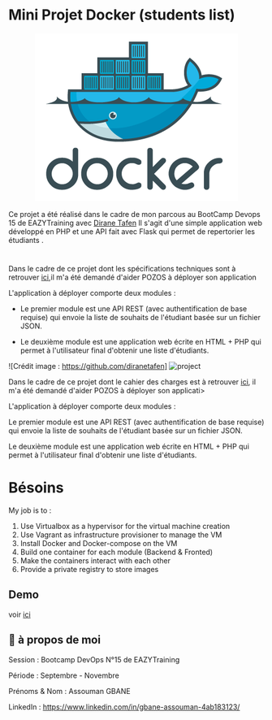 # Mini Projet Docker (students list)
<div align="center">
  <img src="screenshots/docker.png"/>
</div>

Ce projet a été réalisé dans le cadre de mon parcous au BootCamp Devops 15 de EAZYTraining avec [Dirane Tafen](https://github.com/diranetafen/)
Il s'agit d'une simple application web développé en PHP et une API fait avec Flask qui permet de repertorier les étudiants .
# 
Dans le cadre de ce projet dont les spécifications techniques sont à retrouver [ici](https://github.com/diranetafen/student-list.git "here"),il m'a été demandé d'aider POZOS à déployer son application

L'application à déployer comporte deux modules :

- Le premier module est une API REST (avec authentification de base requise) qui envoie la liste de souhaits de l'étudiant basée sur un fichier JSON.

- Le deuxième module est une application web écrite en HTML + PHP qui permet à l'utilisateur final d'obtenir une liste d'étudiants.


![Crédit image : https://github.com/diranetafen] ![project](https://user-images.githubusercontent.com/18481009/84582395-ba230b00-adeb-11ea-9453-22ed1be7e268.jpg)




Dans le cadre de ce projet dont le cahier des charges est à retrouver [ici](https://github.com/diranetafen/student-list.git "here"), il m'a été demandé d'aider POZOS à déployer son applicati>

L'application à déployer comporte deux modules :

Le premier module est une API REST (avec authentification de base requise) qui envoie la liste de souhaits de l'étudiant basée sur un fichier JSON.

Le deuxième module est une application web écrite en HTML + PHP qui permet à l'utilisateur final d'obtenir une liste d'étudiants.

# Bésoins

My job is to :
1) Use Virtualbox as a hypervisor for the virtual machine creation
2) Use Vagrant as infrastructure provisioner to manage the VM
3) Install Docker and Docker-compose on the VM
4) Build one container for each module (Backend & Fronted)
5) Make the containers interact with each other
6) Provide a private registry to store images

## Demo

voir [ici](https://github.com/diranetafen/student-list.git "here")


## 🚀 à propos de moi

Session           : Bootcamp DevOps N°15 de EAZYTraining

Période           : Septembre - Novembre

Prénoms & Nom : Assouman GBANE

LinkedIn          : https://www.linkedin.com/in/gbane-assouman-4ab183123/
